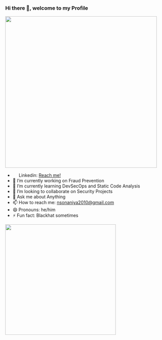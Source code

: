 ### Hi there 👋, welcome to my Profile
<img src="https://github-readme-stats.vercel.app/api?username=nsonaniya2010&show_icons=true&theme=tokyonight" width="480">

- <img src="https://i.imgur.com/A9IgaiM.png" width=15px> Linkedin: <a href="https://www.linkedin.com/in/neerajsonaniya/">Reach me!</a>
- 🔭 I’m currently working on Fraud Prevention
- 🌱 I’m currently learning DevSecOps and Static Code Analysis
- 👯 I’m looking to collaborate on Security Projects
- 💬 Ask me about Anything
- 📫 How to reach me: nsonaniya2010@gmail.com
- 😄 Pronouns: he/him
- ⚡ Fun fact: Blackhat sometimes


<img src="https://github-readme-stats.vercel.app/api/top-langs/?username=nsonaniya2010" width="350">
